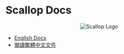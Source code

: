 # **Scallop Docs**

<div align="center"><figure><picture><source srcset="./.gitbook/assets/logotype_primary_color.svg" media="(prefers-color-scheme: dark)"><img src="../.gitbook/assets/logotype_reversed_primary_color.svg" alt="Scallop Logo"></picture><figcaption></figcaption></figure></div>

- [English Docs](./en/README.md)
- [閱讀繁體中文文件](./zh/README.md)